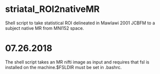 # striatal_ROI2nativeMR
Shell script to take statistical ROI delineated in Mawlawi 2001 JCBFM to a subject native MR from MNI152 space.

# 07.26.2018
The shell script takes an MR nifti image as input and requires that fsl is installed on the machine.$FSLDIR must be set in .bashrc.
